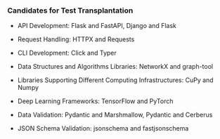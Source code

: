 ### Candidates for Test Transplantation
- API Development: Flask and FastAPI, Django and Flask

- Request Handling: HTTPX and Requests

- CLI Development: Click and Typer

- Data Structures and Algorithms Libraries: NetworkX and graph-tool

- Libraries Supporting Different Computing Infrastructures: CuPy and Numpy

- Deep Learning Frameworks: TensorFlow and PyTorch

- Data Validation: Pydantic and Marshmallow, Pydantic and Cerberus

- JSON Schema Validation: jsonschema and fastjsonschema
